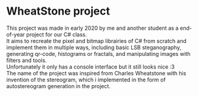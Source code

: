 # WheatStone project
This project was made in early 2020 by me and another student as a end-of-year project for our C# class. <br/>
It aims to recreate the pixel and bitmap librairies of C# from scratch and implement them in multiple ways, including basic LSB steganography, generating qr-code, histograms or fractals, and manipulating images with filters and tools. <br/> 
Unfortunately it only has a console interface but it still looks nice :3 <br/>
The name of the project was inspired from Charles Wheatstone with his invention of the stereogram, which i implemented in the form of autostereogram generation in the project.
